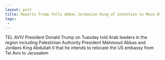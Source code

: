 ```yaml
---
layout: post
title: Reports Trump Tells Abbas Jordanian King of Intention to Move US Embassy To Jerusalem
tags:
 -
---
```

TEL AVIV  President Donald Trump on Tuesday told Arab leaders in the region including Palestinian Authority President Mahmoud Abbas and Jordans King Abdullah II that he intends to relocate the US embassy from Tel Aviv to Jerusalem
